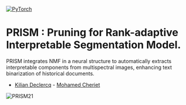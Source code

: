 [![PyTorch](https://img.shields.io/badge/PyTorch-ee4c2c?logo=pytorch&logoColor=white)](#)

# PRISM : Pruning for Rank-adaptive Interpretable Segmentation Model.

PRISM integrates NMF in a neural structure to automatically extracts interpretable components from multispectral images, enhancing text binarization of historical documents.

- [Kilian Declercq](https://www.github.com/Kilian-Declercq) - [Mohamed Cheriet](https://profs.etsmtl.ca/mcheriet/)


![PRISM21](https://github.com/user-attachments/assets/d56ca3a3-65b6-43e0-977e-4528beff784b)


